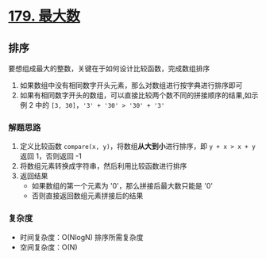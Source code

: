 # [179. 最大数](https://leetcode-cn.com/problems/largest-number/solution/zui-da-shu-by-leetcode-solution-sid5/)

## 排序

要想组成最大的整数，关键在于如何设计比较函数，完成数组排序

1. 如果数组中没有相同数字开头元素，那么对数组进行按字典进行排序即可
2. 如果有相同数字开头的数组，可以直接比较两个数不同的拼接顺序的结果,如示例 2 中的 `[3, 30]`，`'3' + '30' > '30' + '3'`

### 解题思路

1. 定义比较函数 `compare(x, y)`，将数组**从大到小**进行排序，即 `y + x > x + y` 返回 1，否则返回 -1
2. 将数组元素转换成字符串，然后利用比较函数进行排序
3. 返回结果
   - 如果数组的第一个元素为 '0'，那么拼接后最大数只能是 '0'
   - 否则直接返回数组元素拼接后的结果


### 复杂度

- 时间复杂度：O(NlogN) 排序所需复杂度
- 空间复杂度：O(N) 
